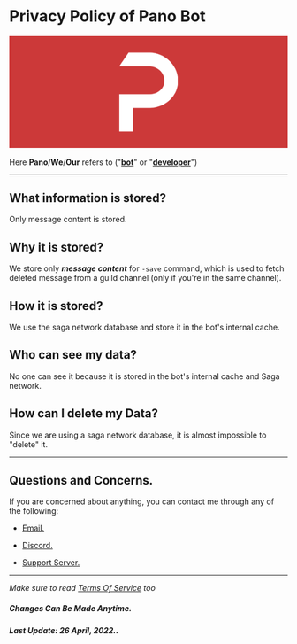 # **Privacy Policy of Pano Bot**

![Pano Bot](https://github.com/pano-bot/pano/blob/main/panobanner.png?raw=true)

Here **Pano**/**We**/**Our** refers to ("**[bot](https://top.gg/tr/bot/896702992772907059)**" or "**[developer](https://github.com/pano-bot)**")



---

## **What information is stored?**

Only message content is stored.

## Why it is stored?
We store only _**message content**_ for `-save` command, which is used to fetch deleted message from a guild channel (only if you're in the same channel).

## How it is stored?
We use the saga network database and store it in the bot's internal cache.

## Who can see my data?
No one can see it because it is stored in the bot's internal cache and Saga network.

## How can I delete my Data?
Since we are using a saga network database, it is almost impossible to "delete" it.


---

## **Questions and Concerns.**

If you are concerned about anything, you can contact me through any of the following:
- [Email.](mailto:info@ryzenen.com)
- [Discord.](https://discord.com/users/852613869406912563)

- [Support Server.](https://pano-bot.github.io/destek)

---

*Make sure to read [Terms Of Service](https://github.com/pano-bot/pano-bot.github.io/blob/main/terms.md) too* 

##### Changes Can Be Made Anytime.
##### Last Update: 26 April, 2022..
